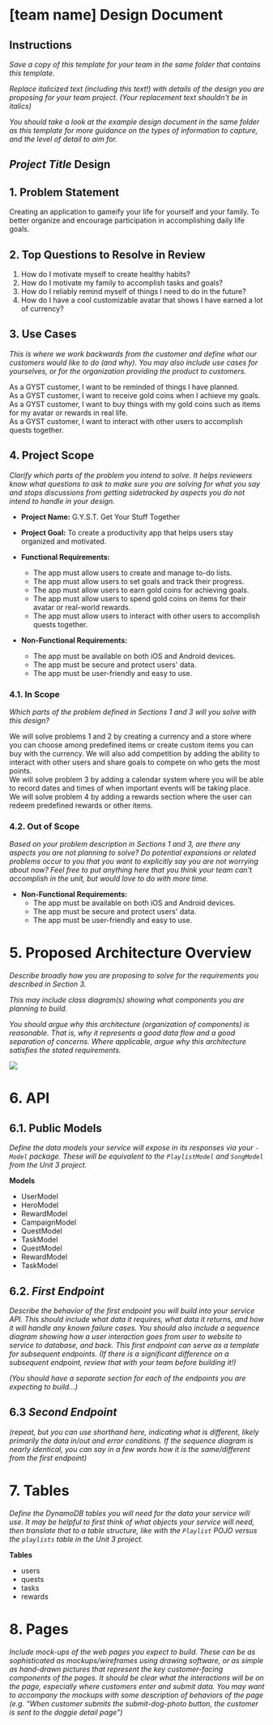 # [team name] Design Document

## Instructions

*Save a copy of this template for your team in the same folder that contains
this template.*

*Replace italicized text (including this text!) with details of the design you
are proposing for your team project. (Your replacement text shouldn't be in
italics)*

*You should take a look at the example design document in the same folder as
this template for more guidance on the types of information to capture, and the
level of detail to aim for.*

## *Project Title* Design

## 1. Problem Statement

Creating an application to gameify your life for yourself and your family.
To better organize and encourage participation in accomplishing daily life goals.

## 2. Top Questions to Resolve in Review

1.   How do I motivate myself to create healthy habits?
2.   How do I motivate my family to accomplish tasks and goals?
3.   How do I reliably remind myself of things I need to do in the future?
4.   How do I have a cool customizable avatar that shows I have earned a lot of currency?

## 3. Use Cases

*This is where we work backwards from the customer and define what our customers
would like to do (and why). You may also include use cases for yourselves, or
for the organization providing the product to customers.*


As a GYST customer, I want to be reminded of things I have planned.  
As a GYST customer, I want to receive gold coins when I achieve my goals.  
As a GYST customer, I want to buy things with my gold coins such as items for my avatar or rewards in real life.  
As a GYST customer, I want to interact with other users to accomplish quests together.

## 4. Project Scope

*Clarify which parts of the problem you intend to solve. It helps reviewers know
what questions to ask to make sure you are solving for what you say and stops
discussions from getting sidetracked by aspects you do not intend to handle in
your design.*

- **Project Name:** G.Y.S.T. Get Your Stuff Together
- **Project Goal:** To create a productivity app that helps users stay organized and motivated.
- **Functional Requirements:**

  - The app must allow users to create and manage to-do lists.
  - The app must allow users to set goals and track their progress.
  - The app must allow users to earn gold coins for achieving goals.
  - The app must allow users to spend gold coins on items for their avatar or real-world rewards.
  - The app must allow users to interact with other users to accomplish quests together.
- **Non-Functional Requirements:**
  - The app must be available on both iOS and Android devices.
  - The app must be secure and protect users' data.
  - The app must be user-friendly and easy to use.


### 4.1. In Scope
*Which parts of the problem defined in Sections 1 and 3 will you solve with this
design?*

We will solve problems 1 and 2 by creating a currency and a store where you can choose among predefined items or create custom items you can buy with the currency. We will also add competition by adding the ability to interact with other users and share goals to compete on who gets the most points.  
We will solve problem 3 by adding a calendar system where you will be able to record dates and times of when important events will be taking place.  
We will solve problem 4 by adding a rewards section where the user can redeem predefined rewards or other items.  


### 4.2. Out of Scope
*Based on your problem description in Sections 1 and 3, are there any aspects
you are not planning to solve? Do potential expansions or related problems occur
to you that you want to explicitly say you are not worrying about now? Feel free
to put anything here that you think your team can't accomplish in the unit, but
would love to do with more time.*

- **Non-Functional Requirements:**
    - The app must be available on both iOS and Android devices.
    - The app must be secure and protect users' data.
    - The app must be user-friendly and easy to use.

# 5. Proposed Architecture Overview

*Describe broadly how you are proposing to solve for the requirements you
described in Section 3.*

*This may include class diagram(s) showing what components you are planning to
build.*

*You should argue why this architecture (organization of components) is
reasonable. That is, why it represents a good data flow and a good separation of
concerns. Where applicable, argue why this architecture satisfies the stated
requirements.*

<img src="images/CD.png">

# 6. API

## 6.1. Public Models

*Define the data models your service will expose in its responses via your
*`-Model`* package. These will be equivalent to the *`PlaylistModel`* and
*`SongModel`* from the Unit 3 project.*

**Models**
- UserModel
- HeroModel
- RewardModel
- CampaignModel
- QuestModel
- TaskModel
- QuestModel
- RewardModel
- TaskModel


## 6.2. *First Endpoint*

*Describe the behavior of the first endpoint you will build into your service
API. This should include what data it requires, what data it returns, and how it
will handle any known failure cases. You should also include a sequence diagram
showing how a user interaction goes from user to website to service to database,
and back. This first endpoint can serve as a template for subsequent endpoints.
(If there is a significant difference on a subsequent endpoint, review that with
your team before building it!)*

*(You should have a separate section for each of the endpoints you are expecting
to build...)*

## 6.3 *Second Endpoint*

*(repeat, but you can use shorthand here, indicating what is different, likely
primarily the data in/out and error conditions. If the sequence diagram is
nearly identical, you can say in a few words how it is the same/different from
the first endpoint)*

# 7. Tables

*Define the DynamoDB tables you will need for the data your service will use. It
may be helpful to first think of what objects your service will need, then
translate that to a table structure, like with the *`Playlist` POJO* versus the
`playlists` table in the Unit 3 project.*

**Tables**
- users
- quests
- tasks
- rewards


# 8. Pages

*Include mock-ups of the web pages you expect to build. These can be as
sophisticated as mockups/wireframes using drawing software, or as simple as
hand-drawn pictures that represent the key customer-facing components of the
pages. It should be clear what the interactions will be on the page, especially
where customers enter and submit data. You may want to accompany the mockups
with some description of behaviors of the page (e.g. “When customer submits the
submit-dog-photo button, the customer is sent to the doggie detail page”)*